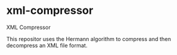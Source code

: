 # xml-compressor
XML Compressor

This repositor uses the Hermann algorithm to compress and then decompress an XML file format.

